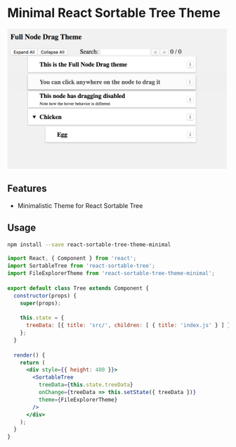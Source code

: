# Minimal React Sortable Tree Theme
<img alt="theme appearance" src="./example-resource/main.png" width="500">

## Features
* Minimalistic Theme for React Sortable Tree

## Usage

```sh
npm install --save react-sortable-tree-theme-minimal
```

```jsx
import React, { Component } from 'react';
import SortableTree from 'react-sortable-tree';
import FileExplorerTheme from 'react-sortable-tree-theme-minimal';

export default class Tree extends Component {
  constructor(props) {
    super(props);

    this.state = {
      treeData: [{ title: 'src/', children: [ { title: 'index.js' } ] }],
    };
  }

  render() {
    return (
      <div style={{ height: 400 }}>
        <SortableTree
          treeData={this.state.treeData}
          onChange={treeData => this.setState({ treeData })}
          theme={FileExplorerTheme}
        />
      </div>
    );
  }
}
```
